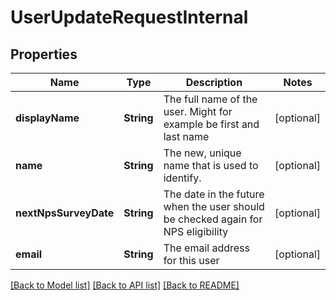 # UserUpdateRequestInternal

## Properties
Name | Type | Description | Notes
------------ | ------------- | ------------- | -------------
**displayName** | **String** | The full name of the user. Might for example be first and last name | [optional] 
**name** | **String** | The new, unique name that is used to identify. | [optional] 
**nextNpsSurveyDate** | **String** | The date in the future when the user should be checked again for NPS eligibility | [optional] 
**email** | **String** | The email address for this user | [optional] 

[[Back to Model list]](../README.md#documentation-for-models) [[Back to API list]](../README.md#documentation-for-api-endpoints) [[Back to README]](../README.md)


